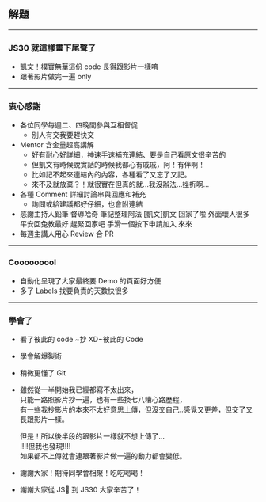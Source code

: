 ## 解題

---

### JS30 就這樣畫下尾聲了

- 凱文！樸實無華這份 code 長得跟影片一樣唷
- 跟著影片做完一遍 only

---

### 衷心感謝

- 各位同學每週二、四晚間參與互相督促
  - 別人有交我要趕快交
- Mentor 含金量超高講解
  - 好有耐心好詳細，神速手速補充連結、要是自己看原文很辛苦的
  - 但凱文有時候說實話的時候我都心有戚戚，阿！有伴啊！
  - 比如記不起來連結內的內容，各種看了又忘了又記。
  - 來不及就放棄？！就很實在但真的就...我沒辦法...挫折啊...
- 各種 Comment 詳細討論串與回應和補充
  - 詢問或給建議都好仔細，也會附連結
- 感謝主持人鉛筆 督導哈奇 筆記整理阿法 [凱文]凱文 回家了啦 外面壞人很多 平安回兔教最好 趕緊回家吧 手滑一個按下申請加入 來來
- 每週主講人用心 Review 合 PR

---

### Cooooooool

- 自動化呈現了大家最終要 Demo 的頁面好方便
- 多了 Labels 找要負責的天數快很多

---

### 學會了

- 看了彼此的 code ~抄 XD~彼此的 Code
- 學會解爆裂術
- 稍微更懂了 Git
- 雖然從一半開始我已經都寫不太出來，  
   只能一路照影片抄一遍，也有一些換七八糟心路歷程，  
   有一些我抄影片的本來不太好意思上傳，但沒交自己..感覺又更差，但交了又長跟影片一樣。

  但是！所以後半段的跟影片一樣就不想上傳了...  
   !!!!但我也發現!!!!  
   如果都不上傳就會連跟著影片做一遍的動力都會變低。

- 謝謝大家！期待同學會相聚！吃吃喝喝！
- 謝謝大家從 JS🥪 到 JS30 大家辛苦了！
